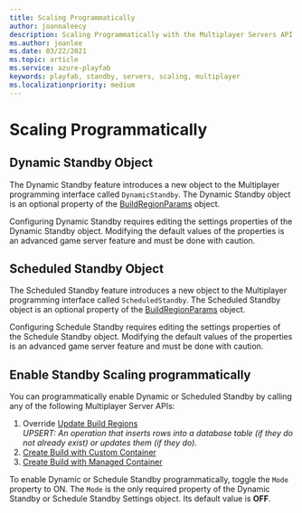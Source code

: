 ```yaml
---
title: Scaling Programmatically
author: joannaleecy
description: Scaling Programmatically with the Multiplayer Servers API
ms.author: joanlee
ms.date: 03/22/2021
ms.topic: article
ms.service: azure-playfab
keywords: playfab, standby, servers, scaling, multiplayer
ms.localizationpriority: medium
---
```


# Scaling Programmatically

## Dynamic Standby Object

The Dynamic Standby feature introduces a new object to the Multiplayer programming interface called `DynamicStandby`. The Dynamic Standby object is an optional property of the [BuildRegionParams](/rest/api/playfab/multiplayer/multiplayerserver/updatebuildregions#buildregionparams) object.

Configuring Dynamic Standby requires editing the settings properties of the Dynamic Standby object. Modifying the default values of the properties is an advanced game server feature and must be done with caution.

## Scheduled Standby Object

The Scheduled Standby feature introduces a new object to the Multiplayer programming interface called `ScheduledStandby`. The Scheduled Standby object is an optional property of the [BuildRegionParams](/rest/api/playfab/multiplayer/multiplayer-server/update-build-regions#buildregionparams) object.

Configuring Schedule Standby requires editing the settings properties of the Schedule Standby object. Modifying the default values of the properties is an advanced game server feature and must be done with caution.

## Enable Standby Scaling programmatically

You can programmatically enable Dynamic or Scheduled Standby by calling any of the following Multiplayer Server APIs:

1. Override [Update Build Regions](/rest/api/playfab/multiplayer/multiplayer-server/update-build-regions)  
   *UPSERT: An operation that inserts rows into a database table (if they do not already exist) or updates them (if they do).*
2. [Create Build with Custom Container](/rest/api/playfab/multiplayer/multiplayerserver/createbuildwithcustomcontainer)
3. [Create Build with Managed Container](/rest/api/playfab/multiplayer/multiplayer-server/create-build-with-managed-container)

To enable Dynamic or Schedule Standby programmatically, toggle the `Mode` property to ON. The `Mode` is the only required property of the Dynamic Standby or Schedule Standby Settings object. Its default value is **OFF**.
